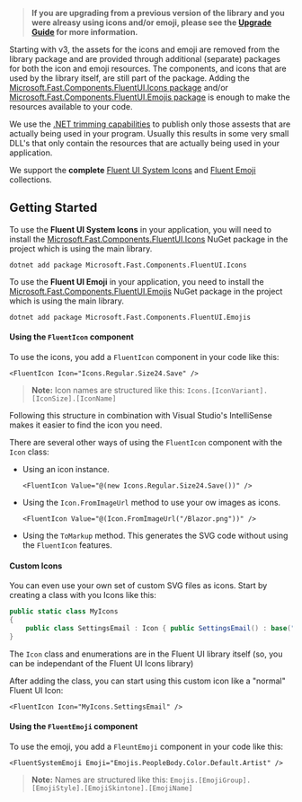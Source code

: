 >**If you are upgrading from a previous version of the library and you were alreasy using icons and/or emoji, please see the [Upgrade Guide](https://www.fluentui-blazor.net/UpgradeGuide) for more information.**

Starting with v3, the assets for the icons and emoji are removed from the library package and are provided through additional (separate) packages for 
both the icon and emoji resources. The components, and icons that are used by the library itself, are still part of the package. 
Adding the [Microsoft.Fast.Components.FluentUI.Icons package](https://www.nuget.org/packages/Microsoft.Fast.Components.FluentUI.Icons) and/or [Microsoft.Fast.Components.FluentUI.Emojis package](https://www.nuget.org/packages/Microsoft.Fast.Components.FluentUI.Emojis) 
is enough to make the resources available to your code.
 
We use the [.NET trimming capabilities](https://learn.microsoft.com/aspnet/core/blazor/host-and-deploy/configure-trimmer) to publish only those assests that are actually being used in your program. Usually this results in some very small DLL's that only contain the resources that are actually being used in your application.
 
We support the **complete** [Fluent UI System Icons](https://github.com/microsoft/fluentui-system-icons) and [Fluent Emoji](https://github.com/microsoft/fluentui-emoji) collections.
 
## Getting Started
 
To use the **Fluent UI System Icons** in your application, you will need to install the [Microsoft.Fast.Components.FluentUI.Icons](https://www.nuget.org/packages/Microsoft.Fast.Components.FluentUI.Icons/) NuGet package in the project which is using the main library. 

```shell
dotnet add package Microsoft.Fast.Components.FluentUI.Icons
```

To use the **Fluent UI Emoji** in your application, you need to install the [Microsoft.Fast.Components.FluentUI.Emojis](https://www.nuget.org/packages/Microsoft.Fast.Components.FluentUI.Emojis/) NuGet package in the project which is using the main library.

```shell
dotnet add package Microsoft.Fast.Components.FluentUI.Emojis
```

 
#### Using the `FluentIcon` component
 
To use the icons, you add a `FluentIcon` component in your code like this:

```razor
<FluentIcon Icon="Icons.Regular.Size24.Save" />
```

> **Note:** Icon names are structured like this: `Icons.[IconVariant].[IconSize].[IconName]`

Following this structure in combination with Visual Studio's IntelliSense makes it easier to find the icon you need.
 
There are several other ways of using the `FluentIcon` component with the `Icon` class:
 
- Using an icon instance.

    ```razor
    <FluentIcon Value="@(new Icons.Regular.Size24.Save())" />
    ```
- Using the `Icon.FromImageUrl` method to use your ow images as icons.

    ```razor
    <FluentIcon Value="@(Icon.FromImageUrl("/Blazor.png"))" />
    ```
- Using the `ToMarkup` method. This generates the SVG code without using the `FluentIcon` features.

#### Custom Icons
You can even use your own set of custom SVG files as icons. Start by creating a class with you Icons like this:

```csharp
public static class MyIcons
{
    public class SettingsEmail : Icon { public SettingsEmail() : base("SettingsEmail", IconVariant.Regular, IconSize.Size20, "<svg width=\"20\" height=\"19\" viewBox=\"0 0 20 19\" fill=\"none\" xmlns=\"http://www.w3.org/2000/svg\"><path d=\"M15.6251 2.5H4.37508L4.2214 2.50428C2.79712 2.58396 1.66675 3.76414 1.66675 5.20833V13.125L1.67103 13.2787C1.75071 14.7029 2.93089 15.8333 4.37508 15.8333H9.76425C9.91725 15.4818 10.1354 15.1606 10.4087 14.8873L10.7126 14.5833H4.37508L4.25547 14.5785C3.50601 14.5177 2.91675 13.8902 2.91675 13.125V6.97833L9.709 10.5531L9.78908 10.5883C9.95267 10.647 10.135 10.6353 10.2912 10.5531L17.0834 6.9775V9.17258C17.5072 9.14483 17.9362 9.21517 18.3334 9.38358V5.20833L18.3292 5.05465C18.2494 3.63038 17.0693 2.5 15.6251 2.5ZM4.37508 3.75H15.6251L15.7447 3.75483C16.4942 3.81568 17.0834 4.44319 17.0834 5.20833V5.565L10.0001 9.29375L2.91675 5.56583V5.20833L2.92158 5.08873C2.98242 4.33926 3.60994 3.75 4.37508 3.75ZM15.9167 10.5579L10.9979 15.4766C10.7112 15.7633 10.5077 16.1227 10.4093 16.5162L10.0279 18.0418C9.86208 18.7052 10.4631 19.3062 11.1265 19.1403L12.6521 18.7588C13.0455 18.6605 13.4048 18.4571 13.6917 18.1703L18.6103 13.2516C19.3542 12.5078 19.3542 11.3018 18.6103 10.5579C17.8665 9.814 16.6605 9.814 15.9167 10.5579Z\" fill=\"#212121\"/></svg>") { } }
}
```

The `Icon` class and enumerations are in the Fluent UI library itself (so, you can be independant of the Fluent UI Icons library)

After adding the class, you can start using this custom icon like a "normal" Fluent UI Icon:

```razor
<FluentIcon Icon="MyIcons.SettingsEmail" />
```
 
#### Using the `FluentEmoji` component
 
To use the emoji, you add a `FleuntEmoji` component in your code like this:

```razor
<FluentSystemEmoji Emoji="Emojis.PeopleBody.Color.Default.Artist" />
```

> **Note:** Names are structured like this: `Emojis.[EmojiGroup].[EmojiStyle].[EmojiSkintone].[EmojiName]`


 